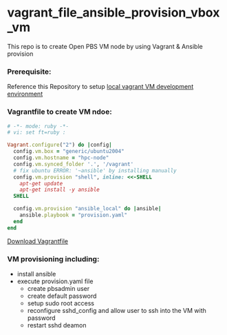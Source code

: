 # vagrant_file_ansible_provision_vbox_vm

This repo is to create Open PBS VM node by using Vagrant & Ansible provision

### Prerequisite:
Reference this Repository to setup [local vagrant VM development environment](https://github.com/yjun-001/vagrant_vm_windows10)

### Vagrantfile to create VM ndoe:
```ruby
# -*- mode: ruby -*-
# vi: set ft=ruby :

Vagrant.configure("2") do |config|
  config.vm.box = "generic/ubuntu2004"
  config.vm.hostname = "hpc-node"
  config.vm.synced_folder '.', '/vagrant'
  # fix ubuntu ERROR: '~ansible' by installing manually
  config.vm.provision "shell", inline: <<-SHELL
    apt-get update
    apt-get install -y ansible 
  SHELL

  config.vm.provision "ansible_local" do |ansible|
    ansible.playbook = "provision.yaml"
  end
end
```
[Download Vagrantfile](https://raw.githubusercontent.com/yjun-001/vagrant_file_ansible_provision_vbox_vm/main/Vagrantfile)

### VM provisioning including:
  - install ansible
  - execute provision.yaml file
    - create pbsadmin user
    - create default password
    - setup sudo root access
    - reconfigure sshd_config and allow user to ssh into the VM with password
    - restart sshd deamon

